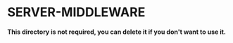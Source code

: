 # SERVER-MIDDLEWARE

**This directory is not required, you can delete it if you don't want to use it.**
